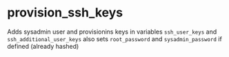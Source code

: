 # provision_ssh_keys

Adds sysadmin user and provisionins keys in variables `ssh_user_keys` and `ssh_additional_user_keys`
also sets `root_password` and `sysadmin_password` if defined (already hashed)
